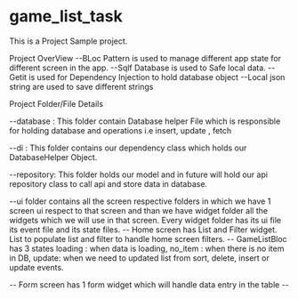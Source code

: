 # game_list_task
This is a Project Sample project.


Project OverView 
--BLoc Pattern is used to manage different app state for different screen in the app.
--Sqlf Database is used to Safe local data.
--Getit is used for Dependency Injection to hold database object
--Local json string are used to save different strings


Project Folder/File Details

--database : This folder contain Database helper File which is responsible for holding database and operations i.e insert, update , fetch

--di : This folder contains our dependency class which holds our DatabaseHelper Object.

--repository: This folder holds our model and in future will hold our api repository class to call api and store data in database.

--ui folder contains all the screen respective folders in which we have 1 screen ui respect to that screen and than we have widget folder
        all the widgets which we will use in that screen. Every widget folder has its ui file its event file and its state files.
  -- Home screen has List and Filter widget. List to populate list and filter to handle home screen filters.
    -- GameListBloc has 3 states loading : when data is loading, no_item : when there is no item in DB, update: when we need to updated list
            from sort, delete, insert or update events.

  -- Form screen has 1 form widget which will handle data entry in the table
    --
